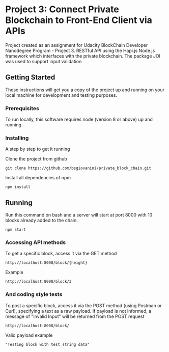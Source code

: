 # Project 3: Connect Private Blockchain to Front-End Client via APIs

Project created as an assignment for Udacity BlockChain Developer Nanodegree Program - Project 3.
RESTful API using the Hapi.js Node.js framework which interfaces with the private blockchain. The package JOI was used to support input validation

## Getting Started

These instructions will get you a copy of the project up and running on your local machine for development and testing purposes.

### Prerequisites

To run locally, this software requires node (version 8 or above) up and running

### Installing

A step by step to get it running

Clone the project from github

```
git clone https://github.com/bsgiovanini/private_block_chain.git
```

Install all dependencies of npm

```
npm install
```

## Running

Run this command on bash and a server will start at port 8000 with 10 blocks already added to the chain.

```
npm start
```

### Accessing API methods

To get a specific block, access it via the GET method

```
http://localhost:8000/block/{height}
```

Example

```
http://localhost:8000/block/3
```

### And coding style tests

To post a specific block, access it via the POST method (using Postman or Curl), specifying a text as a raw payload. If payload is not informed, a message of "Invalid Input" will be returned from the POST request

```
http://localhost:8000/block/
```

Valid payload example

```
"Testing block with test string data"
```
